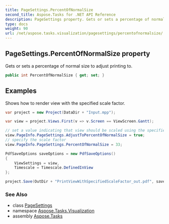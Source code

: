 ```yaml
---
title: PageSettings.PercentOfNormalSize
second_title: Aspose.Tasks for .NET API Reference
description: PageSettings property. Gets or sets a percentage of normal size to adjust printing to
type: docs
weight: 90
url: /net/aspose.tasks.visualization/pagesettings/percentofnormalsize/
---
```

## PageSettings.PercentOfNormalSize property

Gets or sets a percentage of normal size to adjust printing to.

```csharp
public int PercentOfNormalSize { get; set; }
```

## Examples

Shows how to render view with the specified scale factor.

```csharp
var project = new Project(DataDir + "Input.mpp");

var view = project.Views.First(v => v.Screen == ViewScreen.Gantt);

// set a value indicating that view should be scaled using the specified scale factor
view.PageInfo.PageSettings.AdjustToPercentOfNormalSize = true;
// specify the scale factor
view.PageInfo.PageSettings.PercentOfNormalSize = 33;

PdfSaveOptions saveOptions = new PdfSaveOptions()
{
    ViewSettings = view,
    Timescale = Timescale.DefinedInView
};

project.Save(OutDir + "PrintViewWithSpecifiedScaleFactor_out.pdf", saveOptions);
```

### See Also

* class [PageSettings](../)
* namespace [Aspose.Tasks.Visualization](../../pagesettings/)
* assembly [Aspose.Tasks](../../../)


